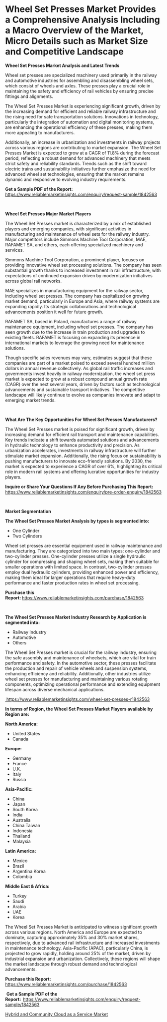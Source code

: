 <p><h1>Wheel Set Presses Market Provides a Comprehensive Analysis Including a Macro Overview of the Market, Micro Details such as Market Size and Competitive Landscape</h1></p><p><strong>Wheel Set Presses Market Analysis and Latest Trends</strong></p>
<p><p>Wheel set presses are specialized machinery used primarily in the railway and automotive industries for assembling and disassembling wheel sets, which consist of wheels and axles. These presses play a crucial role in maintaining the safety and efficiency of rail vehicles by ensuring precise fittings and alignments.</p><p>The Wheel Set Presses Market is experiencing significant growth, driven by the increasing demand for efficient and reliable railway infrastructure and the rising need for safe transportation solutions. Innovations in technology, particularly the integration of automation and digital monitoring systems, are enhancing the operational efficiency of these presses, making them more appealing to manufacturers. </p><p>Additionally, an increase in urbanization and investments in railway projects across various regions are contributing to market expansion. The Wheel Set Presses Market is expected to grow at a CAGR of 11.8% during the forecast period, reflecting a robust demand for advanced machinery that meets strict safety and reliability standards. Trends such as the shift toward electric trains and sustainability initiatives further emphasize the need for advanced wheel set technologies, ensuring that the market remains dynamic and responsive to evolving industry requirements.</p></p>
<p><strong>Get a Sample PDF of the Report:&nbsp;</strong> <a href="https://www.reliablemarketinsights.com/enquiry/request-sample/1842563?utm_campaign=3212&utm_medium=2&utm_source=Github&utm_content=ia&utm_term=26032025&utm_id=wheel-set-presses">https://www.reliablemarketinsights.com/enquiry/request-sample/1842563</a></p>
<p>&nbsp;</p>
<p><strong>Wheel Set Presses Major Market Players</strong></p>
<p><p>The Wheel Set Presses market is characterized by a mix of established players and emerging companies, with significant activities in manufacturing and maintenance of wheel sets for the railway industry. Major competitors include Simmons Machine Tool Corporation, MAE, RAFAMET SA, and others, each offering specialized machinery and services.</p><p>Simmons Machine Tool Corporation, a prominent player, focuses on providing innovative wheel set processing solutions. The company has seen substantial growth thanks to increased investment in rail infrastructure, with expectations of continued expansion driven by modernization initiatives across global rail networks.</p><p>MAE specializes in manufacturing equipment for the railway sector, including wheel set presses. The company has capitalized on growing market demand, particularly in Europe and Asia, where railway systems are expanding rapidly. Its strategic collaborations and technological advancements position it well for future growth.</p><p>RAFAMET SA, based in Poland, manufactures a range of railway maintenance equipment, including wheel set presses. The company has seen growth due to the increase in train production and upgrades to existing fleets. RAFAMET is focusing on expanding its presence in international markets to leverage the growing need for maintenance solutions.</p><p>Though specific sales revenues may vary, estimates suggest that these companies are part of a market poised to exceed several hundred million dollars in annual revenue collectively. As global rail traffic increases and governments invest heavily in railway modernization, the wheel set press market is expected to grow at a robust compound annual growth rate (CAGR) over the next several years, driven by factors such as technological advancements and sustainable transport initiatives. The competitive landscape will likely continue to evolve as companies innovate and adapt to emerging market trends.</p></p>
<p>&nbsp;</p>
<p><strong>What Are The Key Opportunities For Wheel Set Presses Manufacturers?</strong></p>
<p><p>The Wheel Set Presses market is poised for significant growth, driven by increasing demand for efficient rail transport and maintenance capabilities. Key trends indicate a shift towards automated solutions and advancements in hydraulic technology to enhance productivity and precision. As urbanization accelerates, investments in railway infrastructure will further stimulate market expansion. Additionally, the rising focus on sustainability is pushing manufacturers to innovate eco-friendly solutions. By 2030, the market is expected to experience a CAGR of over 6%, highlighting its critical role in modern rail systems and offering lucrative opportunities for industry players.</p></p>
<p><strong>Inquire or Share Your Questions If Any Before Purchasing This Report:</strong> <a href="https://www.reliablemarketinsights.com/enquiry/pre-order-enquiry/1842563?utm_campaign=3212&utm_medium=2&utm_source=Github&utm_content=ia&utm_term=26032025&utm_id=wheel-set-presses">https://www.reliablemarketinsights.com/enquiry/pre-order-enquiry/1842563</a></p>
<p>&nbsp;</p>
<p><strong>Market Segmentation</strong></p>
<p><strong>The Wheel Set Presses Market Analysis by types is segmented into:</strong></p>
<p><ul><li>One Cylinder</li><li>Two Cylinders</li></ul></p>
<p><p>Wheel set presses are essential equipment used in railway maintenance and manufacturing. They are categorized into two main types: one-cylinder and two-cylinder presses. One-cylinder presses utilize a single hydraulic cylinder for compressing and shaping wheel sets, making them suitable for smaller operations with limited space. In contrast, two-cylinder presses employ dual hydraulic cylinders, providing enhanced power and efficiency, making them ideal for larger operations that require heavy-duty performance and faster production rates in wheel set processing.</p></p>
<p><strong>Purchase this Report:&nbsp;</strong><a href="https://www.reliablemarketinsights.com/purchase/1842563?utm_campaign=3212&utm_medium=2&utm_source=Github&utm_content=ia&utm_term=26032025&utm_id=wheel-set-presses">https://www.reliablemarketinsights.com/purchase/1842563</a></p>
<p>&nbsp;</p>
<p><strong>The Wheel Set Presses Market Industry Research by Application is segmented into:</strong></p>
<p><ul><li>Railway Industry</li><li>Automotive</li><li>Others</li></ul></p>
<p><p>The Wheel Set Presses market is crucial for the railway industry, ensuring the safe assembly and maintenance of wheelsets, which are vital for train performance and safety. In the automotive sector, these presses facilitate the production and repair of vehicle wheels and suspension systems, enhancing efficiency and reliability. Additionally, other industries utilize wheel set presses for manufacturing and maintaining various rotating components, optimizing operational performance and extending equipment lifespan across diverse mechanical applications.</p></p>
<p><a href="https://www.reliablemarketinsights.com/wheel-set-presses-r1842563?utm_campaign=3212&utm_medium=2&utm_source=Github&utm_content=ia&utm_term=26032025&utm_id=wheel-set-presses">&nbsp;https://www.reliablemarketinsights.com/wheel-set-presses-r1842563</a></p>
<p><strong>In terms of Region, the Wheel Set Presses Market Players available by Region are:</strong></p>
<p>
    <p> <strong> North America: </strong>
        <ul>
            <li>United States</li>
            <li>Canada</li>
        </ul>
        </p> 
    <p> <strong> Europe: </strong>
        <ul>
            <li>Germany</li>
            <li>France</li>
            <li>U.K.</li>
            <li>Italy</li>
            <li>Russia</li>
        </ul>
        </p> 
    <p> <strong> Asia-Pacific: </strong>
        <ul>
            <li>China</li>
            <li>Japan</li>
            <li>South Korea</li>
            <li>India</li>
            <li>Australia</li>
            <li>China Taiwan</li>
            <li>Indonesia</li>
            <li>Thailand</li>
            <li>Malaysia</li>
        </ul>
        </p> 
    <p> <strong> Latin America: </strong>
        <ul>
            <li>Mexico</li>
            <li>Brazil</li>
            <li>Argentina Korea</li>
            <li>Colombia</li>
        </ul>
        </p> 
    <p> <strong> Middle East & Africa: </strong>
        <ul>
            <li>Turkey</li>
            <li>Saudi</li>
            <li>Arabia</li>
            <li>UAE</li>
            <li>Korea</li>
        </ul>
    </p>
    </p>
<p><p>The Wheel Set Presses Market is anticipated to witness significant growth across various regions. North America and Europe are expected to dominate, capturing approximately 35% and 30% market shares, respectively, due to advanced rail infrastructure and increased investments in maintenance technology. Asia-Pacific (APAC), particularly China, is projected to grow rapidly, holding around 25% of the market, driven by industrial expansion and urbanization. Collectively, these regions will shape the market landscape through robust demand and technological advancements.</p></p>
<p><strong>Purchase this Report: </strong><a href="https://www.reliablemarketinsights.com/purchase/1842563?utm_campaign=3212&utm_medium=2&utm_source=Github&utm_content=ia&utm_term=26032025&utm_id=wheel-set-presses">https://www.reliablemarketinsights.com/purchase/1842563</a></p>
<p>&nbsp;<strong>Get a Sample PDF of the Report:&nbsp;&nbsp;</strong><a href="https://www.reliablemarketinsights.com/enquiry/request-sample/1842563?utm_campaign=3212&utm_medium=2&utm_source=Github&utm_content=ia&utm_term=26032025&utm_id=wheel-set-presses">https://www.reliablemarketinsights.com/enquiry/request-sample/1842563</a></p>
<p><strong></strong></p>
<p><p><a href="https://github.com/anggigpps/Market-Research-Report-List-1/blob/main/hybrid-and-community-cloud-as-a-service-market.md?utm_campaign=3212&utm_medium=2&utm_source=Github&utm_content=ia&utm_term=26032025&utm_id=wheel-set-presses">Hybrid and Community Cloud as a Service Market</a></p></p>